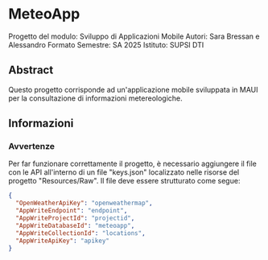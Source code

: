 # MeteoApp
Progetto del modulo: Sviluppo di Applicazioni Mobile
Autori: Sara Bressan e Alessandro Formato
Semestre: SA 2025
Istituto: SUPSI DTI

## Abstract

Questo progetto corrisponde ad un'applicazione mobile sviluppata in MAUI per la consultazione di informazioni metereologiche.

## Informazioni 


### Avvertenze

Per far funzionare correttamente il progetto, è necessario aggiungere il file con le API all'interno di un file "keys.json" localizzato nelle risorse del progetto "Resources/Raw".
Il file deve essere strutturato come segue:

```JSON
{
  "OpenWeatherApiKey": "openweathermap",
  "AppWriteEndpoint": "endpoint",
  "AppWriteProjectId": "projectid",
  "AppWriteDatabaseId": "meteoapp",
  "AppWriteCollectionId": "locations",
  "AppWriteApiKey": "apikey"
}
```
